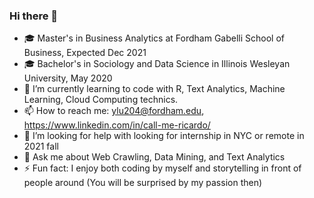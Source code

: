 ### Hi there 👋

- 🎓 Master's in Business Analytics at Fordham Gabelli School of Business, Expected Dec 2021
- 🎓 Bachelor's in Sociology and Data Science in Illinois Wesleyan University, May 2020
- 🌱 I’m currently learning to code with R, Text Analytics, Machine Learning, Cloud Computing technics.
- 📫 How to reach me: ylu204@fordham.edu, https://www.linkedin.com/in/call-me-ricardo/
- 🤔 I’m looking for help with looking for internship in NYC or remote in 2021 fall
- 💬 Ask me about Web Crawling, Data Mining, and Text Analytics
- ⚡ Fun fact: I enjoy both coding by myself and storytelling in front of people around (You will be surprised by my passion then)
